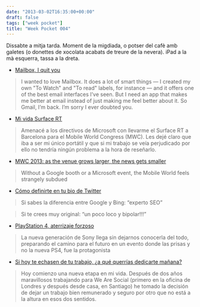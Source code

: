```yaml
---
date: "2013-03-02T16:35:00+00:00"
draft: false
tags: ["week pocket"]
title: "Week Pocket 004"
---
```

Dissabte a mitja tarda. Moment de la migdiada, o potser del cafè amb galetes (o donettes de xocolata acabats de treure de la nevera). iPad a la mà esquerra, tassa a la dreta.

- [Mailbox, I quit you](http://www.theverge.com/2013/2/26/4031558/mailbox-i-quit-you)

 > I wanted to love Mailbox. It does a lot of smart things — I created my own "To Watch" and "To read" labels, for instance — and it offers one of the best email interfaces I’ve seen. But I need an app that makes me better at email instead of just making me feel better about it. So Gmail, I’m back. I’m sorry I ever doubted you.

- [Mi vida Surface RT](http://www.expansion.com/blogs/uriondo/2013/03/01/mi-vida-surface-rt.html)

 > Amenacé a los directivos de Microsoft con llevarme el Surface RT a Barcelona para el Mobile World Congress (MWC). Les dejé claro que iba a ser mi único portátil y que si mi trabajo se veía perjudicado por ello no tendría ningún problema a la hora de reseñarlo. 

- [MWC 2013: as the venue grows larger, the news gets smaller](http://www.theverge.com/2013/2/26/4027936/mwc-2013-larger-venue-smaller-news)

 > Without a Google booth or a Microsoft event, the Mobile World feels strangely subdued

- [Cómo definirte en tu bio de Twitter](http://fernandodecordoba.tumblr.com/post/43394555925/como-definirte-en-tu-bio-de-twitter)

 > Si sabes la diferencia entre Google y Bing: “experto SEO”

 > Si te crees muy original: “un poco loco y bipolar!!!”

- [PlayStation 4, aterrizaje forzoso](http://cuatrodoce.com/playstation-4-aterrizaje-forzoso/)

 > La nueva generación de Sony llega sin dejarnos conocerla del todo, preparando el camino para el futuro en un evento donde las prisas y no la nueva PS4, fue la protagonista

- [Si hoy te echasen de tu trabajo, ¿a qué querrías dedicarte mañana?](http://mamblings.com/jaimenovoa/2013/3/1/si-hoy-te-echasen-de-tu-trabajo-a-qu-querras-dedicarte-maana)

 > Hoy comienzo una nueva etapa en mi vida. Después de dos años maravillosos trabajando para We Are Social (primero en la oficina de Londres y después desde casa, en Santiago) he tomado la decisión de dejar un trabajo bien remunerado y seguro por otro que no está a la altura en esos dos sentidos.
